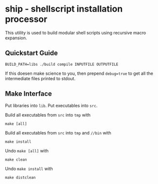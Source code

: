 # ship - shellscript installation processor

  This utility is used to build modular shell scripts using recursive macro
  expansion.

## Quickstart Guide

    BUILD_PATH=libs ./build compile INPUTFILE OUTPUTFILE

  If this doesen make science to you, then prepend `debug=true` to get all
  the intermediate files printed to stdout.

## Make Interface

  Put libraries into `lib`.
  Put executables into `src`.

  Build all executables from `src` into `tmp` with

    make [all]

  Build all executables from `src` into `tmp` and `//bin` with

    make install

  Undo `make [all]` with

    make clean

  Undo `make install` with

    make distclean
